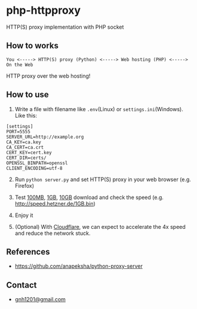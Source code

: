 # php-httpproxy
HTTP(S) proxy implementation with PHP socket

## How to works
```
You <-----> HTTP(S) proxy (Python) <-----> Web hosting (PHP) <-----> On the Web
```

HTTP proxy over the web hosting!

## How to use

1. Write a file with filename like `.env`(Linux) or `settings.ini`(Windows). Like this:

```
[settings]
PORT=5555
SERVER_URL=http://example.org
CA_KEY=ca.key
CA_CERT=ca.crt
CERT_KEY=cert.key
CERT_DIR=certs/
OPENSSL_BINPATH=openssl
CLIENT_ENCODING=utf-8
```

2. Run `python server.py` and set HTTP(S) proxy in your web browser (e.g. Firefox)

3. Test [100MB](http://speed.hetzner.de/100MB.bin), [1GB](http://speed.hetzner.de/1GB.bin), [10GB](http://speed.hetzner.de/10GB.bin) download and check the speed (e.g. http://speed.hetzner.de/1GB.bin)

3. Enjoy it

4. (Optional) With [Cloudflare](https://cloudflare.com), we can expect to accelerate the 4x speed and reduce the network stuck.

## References
* https://github.com/anapeksha/python-proxy-server

## Contact
* gnh1201@gmail.com
